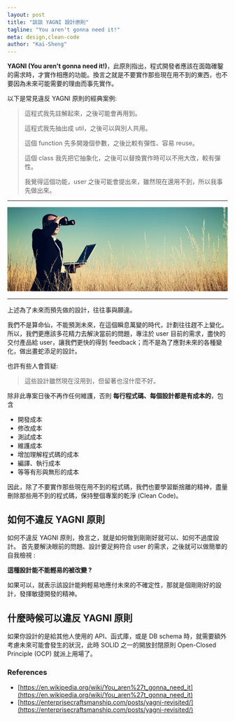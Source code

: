 ```yaml
---
layout: post
title: "談談 YAGNI 設計原則"
tagline: "You aren't gonna need it!"
meta: design,clean-code
author: "Kai-Sheng"
--- 
```



**YAGNI (You aren't gonna need it!)**，此原則指出，程式開發者應該在面臨確鑿的需求時，才實作相應的功能。換言之就是不要實作那些現在用不到的東西，也不要因為未來可能需要的理由而事先實作。

以下是常見違反 YAGNI 原則的經典案例:

>
> 這程式我先註解起來，之後可能會再用到。
>
> 這程式我先抽出成 util，之後可以與別人共用。
>
> 這個 function 先多開幾個參數，之後比較有彈性、容易 reuse。
>
> 這個 class 我先把它抽象化，之後可以替換實作時可以不用大改，較有彈性。
>
> 我覺得這個功能，user 之後可能會提出來，雖然現在還用不到，所以我事先做出來。
>

 -----

![YAGNI](/assets/image/yagni.png)

-----

上述為了未來而預先做的設計，往往事與願違。

我們不是算命仙，不能預測未來，在這個瞬息萬變的時代，計劃往往趕不上變化。所以，我們更應該多花精力去解決當前的問題，專注於 user 目前的需求，盡快的交付產品給 user，讓我們更快的得到 feedback；而不是為了應對未來的各種變化，做出畫蛇添足的設計。

也許有些人會質疑: 
> 這些設計雖然現在沒用到，但留著也沒什麼不好。

除非此專案日後不再作任何維護，否則 **每行程式碼、每個設計都是有成本的**，包含
- 開發成本
- 修改成本
- 測試成本
- 維護成本
- 增加理解程式碼的成本
- 編譯、執行成本
- 等等有形與無形的成本

因此，除了不要實作那些現在用不到的程式碼，我們也要學習斷捨離的精神，盡量刪除那些用不到的程式碼，保持整個專案的乾淨 (Clean Code)。

## **如何不違反 YAGNI 原則**

如何不違反 YAGNI 原則，換言之，就是如何做到剛剛好就可以、如何不過度設計。
首先要解決眼前的問題、設計要足夠符合 user 的需求，之後就可以做簡單的自我檢視 :

**這種設計能不能輕易的被改變 ?**

如果可以，就表示該設計能夠輕易地應付未來的不確定性，那就是個剛剛好的設計，發揮敏捷開發的精神。


## **什麼時候可以違反 YAGNI 原則**

如果你設計的是給其他人使用的 API、函式庫，或是 DB schema 時，就需要額外考慮未來可能會發生的狀況，此時 SOLID 之一的開放封閉原則 Open-Closed Principle (OCP) 就派上用場了。
 

### **References**
- [https://en.wikipedia.org/wiki/You_aren%27t_gonna_need_it](https://en.wikipedia.org/wiki/You_aren%27t_gonna_need_it)
- [https://enterprisecraftsmanship.com/posts/yagni-revisited/](https://enterprisecraftsmanship.com/posts/yagni-revisited/)
